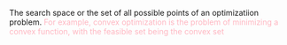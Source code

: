 The search space or the set of all possible points of an optimizatiion problem.
<font color=lightpink>For example, convex optimization is the problem of minimizing a convex function, with the feasible set being the convex set</font>
